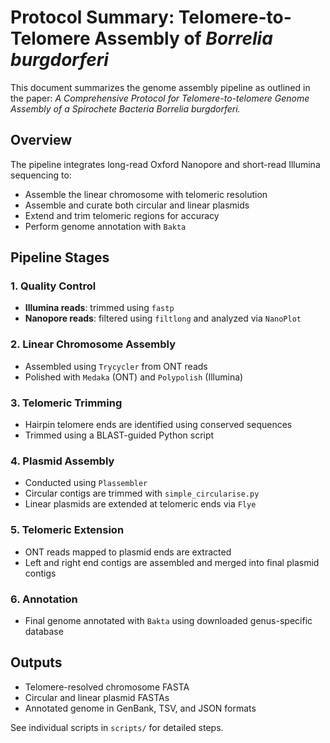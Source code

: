 # Protocol Summary: Telomere-to-Telomere Assembly of *Borrelia burgdorferi*

This document summarizes the genome assembly pipeline as outlined in the paper:
*A Comprehensive Protocol for Telomere-to-telomere Genome Assembly of a Spirochete Bacteria Borrelia burgdorferi.*

## Overview

The pipeline integrates long-read Oxford Nanopore and short-read Illumina sequencing to:
- Assemble the linear chromosome with telomeric resolution
- Assemble and curate both circular and linear plasmids
- Extend and trim telomeric regions for accuracy
- Perform genome annotation with `Bakta`

## Pipeline Stages

### 1. Quality Control
- **Illumina reads**: trimmed using `fastp`
- **Nanopore reads**: filtered using `filtlong` and analyzed via `NanoPlot`

### 2. Linear Chromosome Assembly
- Assembled using `Trycycler` from ONT reads
- Polished with `Medaka` (ONT) and `Polypolish` (Illumina)

### 3. Telomeric Trimming
- Hairpin telomere ends are identified using conserved sequences
- Trimmed using a BLAST-guided Python script

### 4. Plasmid Assembly
- Conducted using `Plassembler`
- Circular contigs are trimmed with `simple_circularise.py`
- Linear plasmids are extended at telomeric ends via `Flye`

### 5. Telomeric Extension
- ONT reads mapped to plasmid ends are extracted
- Left and right end contigs are assembled and merged into final plasmid contigs

### 6. Annotation
- Final genome annotated with `Bakta` using downloaded genus-specific database

## Outputs
- Telomere-resolved chromosome FASTA
- Circular and linear plasmid FASTAs
- Annotated genome in GenBank, TSV, and JSON formats

See individual scripts in `scripts/` for detailed steps.
